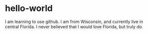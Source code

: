 # hello-world
I am learning to use github.
I am from Wisconsin, and currently live in central Florida. I never believed that I would love Florida, but truly do.
